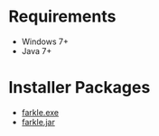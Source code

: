 # Requirements #
  * Windows 7+
  * Java 7+

# Installer Packages #
  * [farkle.exe](https://github.com/curbro/FarkleHost/releases/download/untagged-cd518d1b14488c106cfb/farkle.exe)
  * [farkle.jar](https://github.com/curbro/FarkleHost/releases/download/untagged-cd518d1b14488c106cfb/farkle.jar)